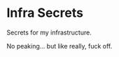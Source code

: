 Infra Secrets
=============

Secrets for my infrastructure.

No peaking... but like really, fuck off.
